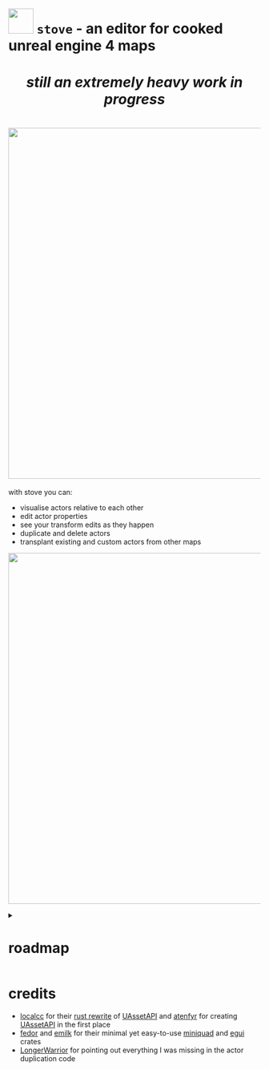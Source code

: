# <img src="assets/pot.ico" width="50" /> `stove` - an editor for cooked unreal engine 4 maps

*<h1 align="center">still an extremely heavy work in progress</h1>*

<h1 align="center"><img width="700" src="https://user-images.githubusercontent.com/71292624/208417568-840bb37d-57db-4273-84e9-b069a78964e1.png"></h1>

with stove you can:
- visualise actors relative to each other
- edit actor properties
- see your transform edits as they happen
- duplicate and delete actors
- transplant existing and custom actors from other maps

<a href="https://www.youtube.com/watch?v=gnl3OSftqno"><img width="700" src="https://user-images.githubusercontent.com/71292624/208414853-0a17badc-a4f0-4ddb-a157-677fe2fc88f4.png"></a>

<details>
<summary><h1>roadmap</h1></summary>

### basic functionality
- [x] save and open unreal map files of any version
- [x] display a selectable list of actors
- [x] allow editing all of an actor's transforms
- [x] render each actor as a cube/sprite in a 3d scene
- [x] walk around the scene with an unreal-editor-style camera
- [x] duplicate actors in the same map
- [x] transplant actors from a different map
- [x] edit the properties of actors and their components
- [ ] insert default values (properties left as default are cut from the map)
### convenience
- [ ] undo and redo any action
- [x] actor deletion
- [ ] can move actors in the viewport instead of just in the properties
- [ ] multiple selection (requires above to be useful)
- [ ] searching
### low priority
- [ ] display the mesh/sprite of an actor and their components rather than a cube
- [x] discord RPC (show your internet friends what you're doing)
</details>

# credits

- [localcc](https://github.com/localcc) for their [rust rewrite](https://github.com/AstroTechies/unrealmodding/tree/main/unreal_asset) of [UAssetAPI](https://github.com/atenfyr/UAssetAPI) and [atenfyr](https://github.com/atenfyr) for creating [UAssetAPI](https://github.com/atenfyr/UAssetAPI) in the first place
- [fedor](https://github.com/not-fl3) and [emilk](https://github.com/emilk) for their minimal yet easy-to-use [miniquad](https://crates.io/crates/miniquad) and [egui](https://crates.io/crates/egui) crates
- [LongerWarrior](https://github.com/LongerWarrior) for pointing out everything I was missing in the actor duplication code
